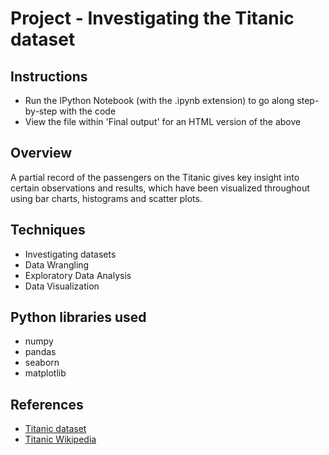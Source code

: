 # Project - Investigating the Titanic dataset

## Instructions
* Run the IPython Notebook (with the .ipynb extension) to go along step-by-step with the code
* View the file within 'Final output' for an HTML version of the above

## Overview
A partial record of the passengers on the Titanic gives key insight into certain observations and results, which have been visualized throughout using bar charts, histograms and scatter plots. 

## Techniques
* Investigating datasets
* Data Wrangling
* Exploratory Data Analysis
* Data Visualization
 
## Python libraries used
* numpy
* pandas
* seaborn
* matplotlib

## References
* <a href = "https://www.kaggle.com/c/titanic/data"> Titanic dataset </a>
* <a href = "https://en.wikipedia.org/wiki/Passengers_of_the_RMS_Titanic"> Titanic Wikipedia </a>
